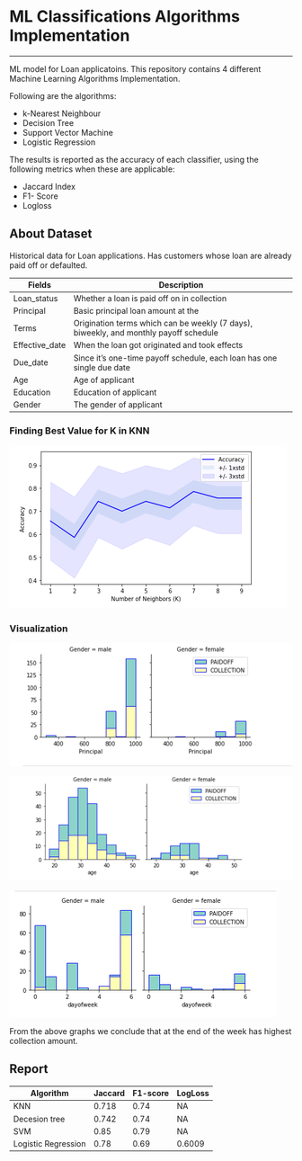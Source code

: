 
# ML Classifications Algorithms Implementation

---

ML model for Loan applicatoins. 
This repository contains 4 different Machine Learning Algorithms Implementation.

 
Following are the algorithms:
- k-Nearest Neighbour
- Decision Tree
- Support Vector Machine
- Logistic Regression

The results is reported as the accuracy of each classifier, using the following metrics when these are applicable:

- Jaccard Index
- F1- Score
- Logloss


## About Dataset


Historical data for Loan applications. Has customers whose loan are already paid off or defaulted.

| Fields |	Description |
| --- | --- |
Loan_status |	Whether a loan is paid off on in collection
Principal |	Basic principal loan amount at the
Terms |	Origination terms which can be weekly (7 days), biweekly, and monthly payoff schedule
Effective_date |	When the loan got originated and took effects
Due_date |	Since it’s one-time payoff schedule, each loan has one single due date
Age |	Age of applicant
Education |	Education of applicant
Gender |	The gender of applicant


### Finding Best Value for K in KNN

![App Screenshot](https://github.com/hellfire95/Classification-Algo-On-Loan-Dataset/blob/master/Best%20value%20of%20K.png?raw=true)


### Visualization
![App Screenshot](https://github.com/hellfire95/Classification-Algo-On-Loan-Dataset/blob/master/Visualization%201.png?raw=true)

![App Screenshot](https://github.com/hellfire95/Classification-Algo-On-Loan-Dataset/blob/master/principal%20visualization%202.png?raw=true)

![App Screenshot](https://github.com/hellfire95/Classification-Algo-On-Loan-Dataset/blob/master/days%20visualization3.png?raw=true)

From the above graphs we conclude that at the end of the week has highest collection amount.
## Report 

| Algorithm | Jaccard | F1-score | LogLoss |
| --- | --- | --- | --- |
| KNN | 0.718 | 0.74 | NA |
| Decesion tree |	0.742 |	0.74 | NA |
| SVM |	0.85 |	0.79 |	NA |
| Logistic Regression |	0.78 |	0.69 |	0.6009 |


